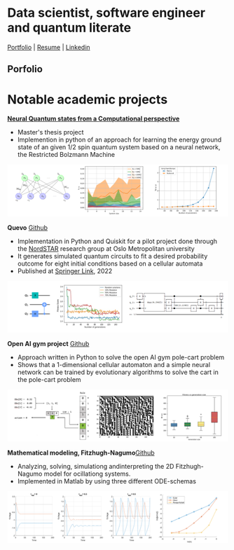 # Data scientist, software engineer and quantum literate
[Portfolio](https://overskott.github.io/index) | [Resume](https://overskott.github.io/resume) | [Linkedin](https://www.linkedin.com/in/sebastian-overskott-82520b1a2/)


## Porfolio

# Notable academic projects
[**Neural Quantum states from a Computational perspective**](https://github.com/Overskott/Neural-quantum-states-from-a-computational-perspective)
- Master's thesis project
- Implemention in python of an approach for learning the energy ground state of an given 1/2 spin quantum system based on a neural network, the Restricted Bolzmann Machine
<img src="images/NSQP_portfolio_thumbnail.png?raw=true"/>

**Quevo** [Github](https://github.com/Overskott/Quevo)
- Implementation in Python and Quiskit for a pilot project done through the [NordSTAR](https://www.oslomet.no/en/nordstar) research group at Oslo Metropolitan university
- It generates simulated quantum circuits to fit a desired probability outcome for eight initial conditions based on a cellular automata
- Published at [Springer Link](https://link.springer.com/chapter/10.1007/978-3-031-14926-9_11), 2022
<img src="images/Quevo_project_thumbnail.png?raw=true"/>

**Open AI gym project** [Github](https://github.com/Overskott/OpenAIgym-project)
- Approach written in Python to solve the open AI gym pole-cart problem
- Shows that a 1-dimensional cellular automaton and a simple neural network can be trained by evolutionary algorithms to solve the cart in the pole-cart problem
<img src="images/EA_project_thumbnail.png?raw=true"/>

**Mathematical modeling, Fitzhugh-Nagumo**[Github](https://github.com/Overskott/Fitzhugh-Nagumo-neuron-model)
- Analyzing, solving, simulationg andinterpreting the 2D Fitzhugh-Nagumo model for ocillationg systems.
- Implemented in Matlab by using three different ODE-schemas
<img src="images/Modeling_project_thumbnail.png?raw=true"/>
